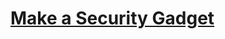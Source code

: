 # [Make a Security Gadget](https://education.lego.com/en-us/lessons/maker-middleschool/make-a-security-gadget)
